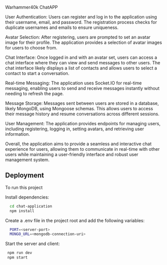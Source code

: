 
Warhammer40k ChatAPP

User Authentication: Users can register and log in to the application using their username, email, and password. The registration process checks for duplicate usernames and emails to ensure uniqueness.

Avatar Selection: After registering, users are prompted to set an avatar image for their profile. The application provides a selection of avatar images for users to choose from.

Chat Interface: Once logged in and with an avatar set, users can access a chat interface where they can view and send messages to other users. The chat interface likely displays a list of contacts and allows users to select a contact to start a conversation.

Real-time Messaging: The application uses Socket.IO for real-time messaging, enabling users to send and receive messages instantly without needing to refresh the page.

Message Storage: Messages sent between users are stored in a database, likely MongoDB, using Mongoose schemas. This allows users to access their message history and resume conversations across different sessions.

User Management: The application provides endpoints for managing users, including registering, logging in, setting avatars, and retrieving user information.

Overall, the application aims to provide a seamless and interactive chat experience for users, allowing them to communicate in real-time with other users while maintaining a user-friendly interface and robust user management system.


## Deployment

To run this project 

Install dependencies:
```bash
  cd chat-application
  npm install
```
Create a .env file in the project root and add the following variables:

```bash
  PORT=<server-port>
  MONGO_URL=<mongodb-connection-uri>
```

Start the server and client:

```bash
 npm run dev
 npm start
```
